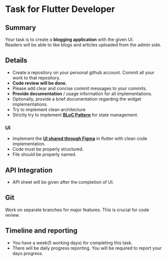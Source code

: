 # Task for Flutter Developer

## Summary

Your task is to create a **blogging application** with the given UI.  
Readers will be able to like blogs and articles uploaded from the admin side.

## Details
- Create a repository on your personal github account. Commit all your work to that repository.
- **Code review will be done.**  
- Please add clear and concise commit messages to your commits.  
- **Provide documentation** / usage information for all implementations.
- Optionally, provide a brief documentation regarding the widget implementations.  
- Try to implement clean architecture
- Strictly try to implement **[BLoC Pattern](https://pub.dev/packages/bloc)** for state management.


### UI
- Implement the **[UI shared through Figma](https://www.figma.com/file/ZJ2B3fYXxmKDT0wAE0wZGl/Blog-UI?node-id=1%3A1479)** in flutter with clean code implementation.
- Code must be properly structured.
- File should be properly named.

## API Integration
- API sheet will be given after the completion of UI.



## Git
Work on separate branches for major features. This is crucial for code review.

## Timeline and reporting
- You have a week(5 working days) for completing this task.  
- There will be daily progress reporting. You will be required to report your days progress.  

